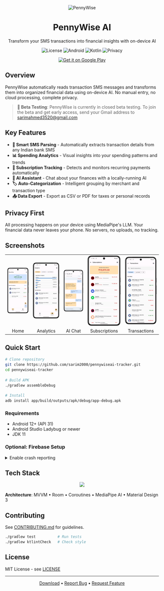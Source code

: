 <div align="center">
  <img src="branding/app-store/ic_launcher_180.png" alt="PennyWise" width="80" height="80">
  
  # PennyWise AI
  
  Transform your SMS transactions into financial insights with on-device AI
  
  <p>
    <img alt="License" src="https://img.shields.io/badge/license-MIT-blue">
    <img alt="Android" src="https://img.shields.io/badge/Android-12+-3DDC84">
    <img alt="Kotlin" src="https://img.shields.io/badge/Kotlin-2.0.21-7F52FF">
    <img alt="Privacy" src="https://img.shields.io/badge/AI-100%25_On--Device-FF6B6B">
  </p>
  
  <p>
    <a href="https://play.google.com/store/apps/details?id=com.pennywiseai.tracker">
      <img alt="Get it on Google Play" src="https://play.google.com/intl/en_us/badges/static/images/badges/en_badge_web_generic.png" height="80">
    </a>
  </p>
</div>

## Overview

PennyWise automatically reads transaction SMS messages and transforms them into organized financial data using on-device AI. No manual entry, no cloud processing, complete privacy.

> **🧪 Beta Testing**: PennyWise is currently in closed beta testing. To join the beta and get early access, send your Gmail address to sarimahmed3520@gmail.com

## Key Features

- **🤖 Smart SMS Parsing** - Automatically extracts transaction details from any Indian bank SMS
- **📊 Spending Analytics** - Visual insights into your spending patterns and trends  
- **🔄 Subscription Tracking** - Detects and monitors recurring payments automatically
- **💬 AI Assistant** - Chat about your finances with a locally-running AI
- **🏷️ Auto-Categorization** - Intelligent grouping by merchant and transaction type
- **📤 Data Export** - Export as CSV or PDF for taxes or personal records

## Privacy First

All processing happens on your device using MediaPipe's LLM. Your financial data never leaves your phone. No servers, no uploads, no tracking.

## Screenshots

<table>
<tr>
<td><img src="screenshots/home.png" width="160"/></td>
<td><img src="screenshots/analytics.png" width="160"/></td>
<td><img src="screenshots/chat.png" width="160"/></td>
<td><img src="screenshots/subscription.png" width="160"/></td>
<td><img src="screenshots/transactions.png" width="160"/></td>
</tr>
<tr>
<td align="center">Home</td>
<td align="center">Analytics</td>
<td align="center">AI Chat</td>
<td align="center">Subscriptions</td>
<td align="center">Transactions</td>
</tr>
</table>

## Quick Start

```bash
# Clone repository
git clone https://github.com/sarim2000/pennywiseai-tracker.git
cd pennywiseai-tracker

# Build APK
./gradlew assembleDebug

# Install
adb install app/build/outputs/apk/debug/app-debug.apk
```

### Requirements

- Android 12+ (API 31)
- Android Studio Ladybug or newer
- JDK 11

### Optional: Firebase Setup

<details>
<summary>Enable crash reporting</summary>

1. Create project at [Firebase Console](https://console.firebase.google.com)
2. Add app with package: `com.pennywiseai.tracker`
3. Download `google-services.json` to `/app`
4. Enable Crashlytics

</details>

## Tech Stack

<p align="center">
<img src="https://skillicons.dev/icons?i=kotlin,firebase" height="32" />
</p>

**Architecture**: MVVM • Room • Coroutines • MediaPipe AI • Material Design 3

## Contributing

See [CONTRIBUTING.md](CONTRIBUTING.md) for guidelines.

```bash
./gradlew test          # Run tests
./gradlew ktlintCheck   # Check style
```

## License

MIT License - see [LICENSE](LICENSE)

---

<p align="center">
<a href="https://github.com/sarim2000/pennywiseai-tracker/releases">Download</a> •
<a href="https://github.com/sarim2000/pennywiseai-tracker/issues">Report Bug</a> •
<a href="https://github.com/sarim2000/pennywiseai-tracker/issues">Request Feature</a>
</p>
